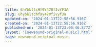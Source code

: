 ```yaml
---
title: 6hYbbltcHf9Y470fIvYF3A
slug: 6hybbltchf9y470fivyf3a
updated-on: '2024-01-13T22:58:56.916Z'
created-on: '2024-01-13T22:58:56.916Z'
published-on: '2024-01-13T23:00:46.877Z'
layout: '[newsound-original-music].html'
tags: newsound-original-music
---
```



